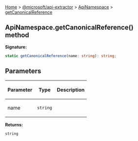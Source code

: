 [Home](./index) &gt; [@microsoft/api-extractor](./api-extractor.md) &gt; [ApiNamespace](./api-extractor.apinamespace.md) &gt; [getCanonicalReference](./api-extractor.apinamespace.getcanonicalreference.md)

## ApiNamespace.getCanonicalReference() method

<b>Signature:</b>

```typescript
static getCanonicalReference(name: string): string;
```

## Parameters

|  <p>Parameter</p> | <p>Type</p> | <p>Description</p> |
|  --- | --- | --- |
|  <p>name</p> | <p>`string`</p> |  |

<b>Returns:</b>

`string`

